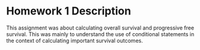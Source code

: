 # Homework 1 Description

This assignment was about calculating overall survival and progressive free survival. This was mainly to understand the use of conditional statements in the context of calculating important survival outcomes.
